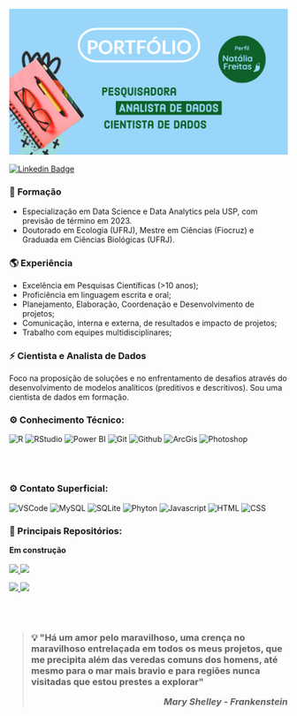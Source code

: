 <p align="center">
  <img src="https://github.com/nfreitas1990/nfreitas1990/blob/main/Adobe_Barra_portfolio.png" />
</p>

[![Linkedin Badge](https://img.shields.io/badge/-LinkedIn-blue?style=flat-square&logo=Linkedin&logoColor=white&link=https://www.linkedin.com/in/nat%C3%A1lia-freitas-de-souza-45829144//)](https://www.linkedin.com/in/nfsouza/)

### 🧪 **Formação** 
- Especialização em Data Science e Data Analytics pela USP, com previsão de término em 2023.
- Doutorado em Ecologia (UFRJ), Mestre em Ciências (Fiocruz) e Graduada em Ciências Biológicas (UFRJ).

### :earth_americas: **Experiência** 
- Excelência em Pesquisas Científicas (>10 anos);
- Proficiência em linguagem escrita e oral; 
- Planejamento, Elaboração, Coordenação e Desenvolvimento de projetos;
- Comunicação, interna e externa, de resultados e impacto de projetos;
- Trabalho com equipes multidisciplinares;

### ⚡ **Cientista e Analista de Dados**   
Foco na proposição de soluções e no enfrentamento de desafios através do desenvolvimento de modelos analíticos (preditivos e descritivos). Sou uma cientista de dados em formação.   
### ⚙️ Conhecimento Técnico:
![R](https://img.shields.io/badge/-R-black?style=plastic&logo=R)
![RStudio](https://img.shields.io/badge/RStudio-black?style=plastic&logo=RStudio&logoColor=blue)
![Power BI](https://img.shields.io/badge/-Power%20BI-black?style=plastic&logo=Power-BI)
![Git](https://img.shields.io/badge/-Git-black?style=plastic&logo=Git)
![Github](https://img.shields.io/badge/-Github-black?style=plastic&logo=Github)
![ArcGis](https://img.shields.io/badge/-ArcGis-black?style=plastic&logo=qgis)
![Photoshop](https://img.shields.io/badge/-Photoshop-black?style=plastic&logo=adobephotoshop)

<br></br>
### ⚙️ Contato Superficial:
![VSCode](https://img.shields.io/badge/VSCode-black?style=plastic&logo=visual%20studio%20code&logoColor=blue)
![MySQL](https://img.shields.io/badge/MySQL-black?style=plastic&logo=mysql&logoColor=white)
![SQLite](https://img.shields.io/badge/SQLite-black?style=plastic&logo=sqlite&logoColor=blue)
![Phyton](https://img.shields.io/badge/Python-black?style=plastic&logo=python&logoColor=yellow)
![Javascript](https://img.shields.io/badge/JavaScript-black?style=plastic&logo=javascript&logoColor=F7DF1E)
![HTML](https://img.shields.io/badge/HTML-black?style=plastic&logo=html5&logoColor=red)
![CSS](https://img.shields.io/badge/CSS-black?&style=plastic&logo=css3&logoColor=blue)

### <b> :rocket: Principais Repositórios</b>:

**Em construção**
<br></br>
<a href="https://github.com/nfreitas1990/DataScience">
  <img height="120em" src="https://github-readme-stats.vercel.app/api/pin/?username=nfreitas1990&repo=DataScience&theme=dark" />
</a>
<a href="https://github.com/nfreitas1990/PowerBi">
  <img height="120em" src="https://github-readme-stats.vercel.app/api/pin/?username=nfreitas1990&repo=PowerBi&theme=dark" />
  
  </a>
<a href="https://github.com/nfreitas1990/AnaliseGeoespacial">
  <img height="120em" src="https://github-readme-stats.vercel.app/api/pin/?username=nfreitas1990&repo=AnaliseGeoespacial&theme=dark" />
</a>

</a>
<a href="https://github.com/nfreitas1990/javascript">
  <img height="120em" src="https://github-readme-stats.vercel.app/api/pin/?username=nfreitas1990&repo=javascript&theme=dark" />
</a>








<br></br>
>### :bulb: "Há um amor pelo maravilhoso, uma crença no maravilhoso entrelaçada em todos os meus projetos, que me precipita além das veredas comuns dos homens, até mesmo para o mar mais bravio e para regiões nunca visitadas que estou prestes a explorar"                                                                                       <p align="right">_Mary Shelley - Frankenstein_ </p>
